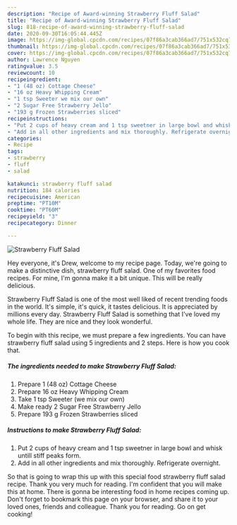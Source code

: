 ```yaml
---
description: "Recipe of Award-winning Strawberry Fluff Salad"
title: "Recipe of Award-winning Strawberry Fluff Salad"
slug: 818-recipe-of-award-winning-strawberry-fluff-salad
date: 2020-09-30T16:05:44.445Z
image: https://img-global.cpcdn.com/recipes/07f86a3cab366ad7/751x532cq70/strawberry-fluff-salad-recipe-main-photo.jpg
thumbnail: https://img-global.cpcdn.com/recipes/07f86a3cab366ad7/751x532cq70/strawberry-fluff-salad-recipe-main-photo.jpg
cover: https://img-global.cpcdn.com/recipes/07f86a3cab366ad7/751x532cq70/strawberry-fluff-salad-recipe-main-photo.jpg
author: Lawrence Nguyen
ratingvalue: 3.5
reviewcount: 10
recipeingredient:
- "1 (48 oz) Cottage Cheese"
- "16 oz Heavy Whipping Cream"
- "1 tsp Sweeter we mix our own"
- "2 Sugar Free Strawberry Jello"
- "193 g Frozen Strawberries sliced"
recipeinstructions:
- "Put 2 cups of heavy cream and 1 tsp sweetner in large bowl and whisk untill stiff peaks form."
- "Add in all other ingredients and mix thoroughly. Refrigerate overnight."
categories:
- Recipe
tags:
- strawberry
- fluff
- salad

katakunci: strawberry fluff salad 
nutrition: 184 calories
recipecuisine: American
preptime: "PT10M"
cooktime: "PT60M"
recipeyield: "3"
recipecategory: Dinner

---
```



![Strawberry Fluff Salad](https://img-global.cpcdn.com/recipes/07f86a3cab366ad7/751x532cq70/strawberry-fluff-salad-recipe-main-photo.jpg)

Hey everyone, it's Drew, welcome to my recipe page. Today, we're going to make a distinctive dish, strawberry fluff salad. One of my favorites food recipes. For mine, I'm gonna make it a bit unique. This will be really delicious.



Strawberry Fluff Salad is one of the most well liked of recent trending foods in the world. It's simple, it's quick, it tastes delicious. It is appreciated by millions every day. Strawberry Fluff Salad is something that I've loved my whole life. They are nice and they look wonderful.


To begin with this recipe, we must prepare a few ingredients. You can have strawberry fluff salad using 5 ingredients and 2 steps. Here is how you cook that.

<!--inarticleads1-->

##### The ingredients needed to make Strawberry Fluff Salad:

1. Prepare 1 (48 oz) Cottage Cheese
1. Prepare 16 oz Heavy Whipping Cream
1. Take 1 tsp Sweeter (we mix our own)
1. Make ready 2 Sugar Free Strawberry Jello
1. Prepare 193 g Frozen Strawberries sliced




<!--inarticleads2-->

##### Instructions to make Strawberry Fluff Salad:

1. Put 2 cups of heavy cream and 1 tsp sweetner in large bowl and whisk untill stiff peaks form.
1. Add in all other ingredients and mix thoroughly. Refrigerate overnight.




So that is going to wrap this up with this special food strawberry fluff salad recipe. Thank you very much for reading. I'm confident that you will make this at home. There is gonna be interesting food in home recipes coming up. Don't forget to bookmark this page on your browser, and share it to your loved ones, friends and colleague. Thank you for reading. Go on get cooking!
